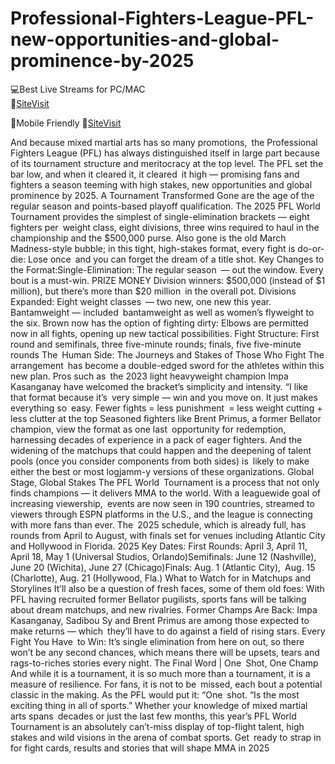 # Professional-Fighters-League-PFL-new-opportunities-and-global-prominence-by-2025


💻Best Live Streams for PC/MAC  
🔴[SiteVisit](https://rb.gy/na37tv)

📲Mobile  Friendly
🔴[SiteVisit](https://rb.gy/na37tv)


And because mixed martial arts has so many promotions, the Professional Fighters League (PFL) has always distinguished itself in large part because of its tournament structure and meritocracy at the top level. The PFL set the bar low, and when it cleared it, it cleared it high — promising fans and fighters a season teeming with high stakes, new opportunities and global prominence by 2025.
A Tournament Transformed
Gone are the age of the regular season and points-based playoff qualification. The 2025 PFL World Tournament provides the simplest of single-elimination brackets — eight fighters per weight class, eight divisions, three wins required to haul in the championship and the $500,000 purse. Also gone is the old March Madness-style bubble; in this tight, high-stakes format, every fight is do-or-die: Lose once and you can forget the dream of a title shot. Key Changes to the Format:Single-Elimination: The regular season — out the window. Every bout is a must-win. PRIZE MONEY Division winners: $500,000 (instead of $1 million), but there’s more than $20 million in the overall pot. Divisions Expanded: Eight weight classes — two new, one new this year. Bantamweight — included bantamweight as well as women’s flyweight to the six. Brown now has the option of fighting dirty: Elbows are permitted now in all fights, opening up new tactical possibilities. Fight Structure: First round and semifinals, three five-minute rounds; finals, five five-minute rounds
The Human Side: The Journeys and Stakes of Those Who Fight
The arrangement has become a double-edged sword for the athletes within this new plan. Pros such as the 2023 light heavyweight champion Impa Kasanganay have welcomed the bracket’s simplicity and intensity. “I like that format because it’s very simple — win and you move on. It just makes everything so easy. Fewer fights = less punishment = less weight cutting + less clutter at the top Seasoned fighters like Brent Primus, a former Bellator champion, view the format as one last opportunity for redemption, harnessing decades of experience in a pack of eager fighters. And the widening of the matchups that could happen and the deepening of talent pools (once you consider components from both sides) is likely to make either the best or most logjamm-y versions of these organizations.
Global Stage, Global Stakes
The PFL World Tournament is a process that not only finds champions — it delivers MMA to the world. With a leaguewide goal of increasing viewership, events are now seen in 190 countries, streamed to viewers through ESPN platforms in the U.S., and the league is connecting with more fans than ever. The 2025 schedule, which is already full, has rounds from April to August, with finals set for venues including Atlantic City and Hollywood in Florida. 2025 Key Dates: First Rounds: April 3, April 11, April 18, May 1 (Universal Studios, Orlando)Semifinals: June 12 (Nashville), June 20 (Wichita), June 27 (Chicago)Finals: Aug. 1 (Atlantic City), Aug. 15 (Charlotte), Aug. 21 (Hollywood, Fla.)
What to Watch for in Matchups and Storylines
It’ll also be a question of fresh faces, some of them old foes: With PFL having recruited former Bellator pugilists, sports fans will be talking about dream matchups, and new rivalries. Former Champs Are Back: Impa Kasanganay, Sadibou Sy and Brent Primus are among those expected to make returns — which they’ll have to do against a field of rising stars. Every Fight You Have to Win: It’s single elimination from here on out, so there won’t be any second chances, which means there will be upsets, tears and rags-to-riches stories every night.
The Final Word | One Shot, One Champ
And while it is a tournament, it is so much more than a tournament, it is a measure of resilience. For fans, it is not to be missed, each bout a potential classic in the making. As the PFL would put it: “One shot. “Is the most exciting thing in all of sports.” Whether your knowledge of mixed martial arts spans decades or just the last few months, this year’s PFL World Tournament is an absolutely can’t-miss display of top-flight talent, high stakes and wild visions in the arena of combat sports. Get ready to strap in for fight cards, results and stories that will shape MMA in 2025
